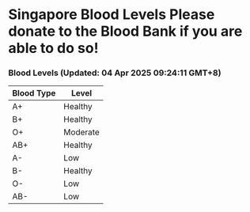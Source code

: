 Singapore Blood Levels
 Please donate to the Blood Bank if you are able to do so!
================================================================================================================================

### Blood Levels (Updated: 04 Apr 2025 09:24:11 GMT+8)
| Blood Type | Level     |
|------------|-----------|
| A+     | Healthy |
| B+     | Healthy |
| O+     | Moderate |
| AB+     | Healthy |
| A-     | Low |
| B-     | Healthy |
| O-     | Low |
| AB-     | Low |
